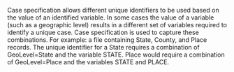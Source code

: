 Case specification allows different unique identifiers to be used based on the value of an identified variable. In some cases the value of a variable (such as a geographic level) results in a different set of variables required to identify a unique case. Case specification is used to capture these combinations. For example: a file containing State, County, and Place records. The unique identifier for a State requires a combination of GeoLevel=State and the variable STATE. Place would require a combination of GeoLevel=Place and the variables STATE and PLACE.